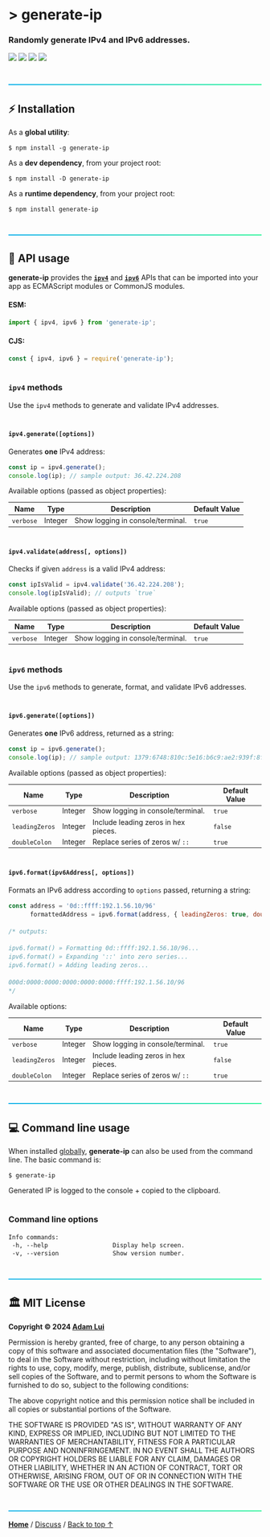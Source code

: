 # > generate-ip

### Randomly generate IPv4 and IPv6 addresses.

<a href="#%EF%B8%8F-mit-license"><img height=31 src="https://img.shields.io/badge/License-MIT-orange.svg?logo=internetarchive&logoColor=white&labelColor=464646&style=for-the-badge"></a>
<a href="https://github.com/adamlui/js-utils/releases/tag/generate-ip-2.0.0"><img height=31 src="https://img.shields.io/badge/Latest_Build-2.0.0-44cc11.svg?logo=icinga&logoColor=white&labelColor=464646&style=for-the-badge"></a>
<a href="https://www.npmjs.com/package/generate-ip?activeTab=code"><img height=31 src="https://img.shields.io/npm/unpacked-size/generate-ip?style=for-the-badge&logo=ebox&logoColor=white&labelColor=464646&color=blue"></a>
<a href="https://sonarcloud.io/component_measures?metric=new_vulnerabilities&id=adamlui_js-utils:generate-ip/generate-ip.js"><img height=31 src="https://img.shields.io/badge/dynamic/json?url=https%3A%2F%2Fsonarcloud.io%2Fapi%2Fmeasures%2Fcomponent%3Fcomponent%3Dadamlui_js-utils%3Agenerate-ip%2Fgenerate-ip.js%26metricKeys%3Dvulnerabilities&query=%24.component.measures.0.value&style=for-the-badge&logo=sonarcloud&logoColor=white&labelColor=464646&label=Vulnerabilities&color=gold"></a>

<br>

<img height=6px width="100%" src="https://raw.githubusercontent.com/adamlui/js-utils/main/docs/images/aqua-separator.png">

## ⚡ Installation

As a **global utility**:

```
$ npm install -g generate-ip
```

As a **dev dependency**, from your project root:

```
$ npm install -D generate-ip
```

As a **runtime dependency**, from your project root:

```
$ npm install generate-ip
```

<br>

<img height=6px width="100%" src="https://raw.githubusercontent.com/adamlui/js-utils/main/docs/images/aqua-separator.png">

## 🔌 API usage

**generate-ip** provides the [**`ipv4`**](#ipv4-methods) and [**`ipv6`**](#ipv6-methods) APIs that can be imported into your app as ECMAScript modules or CommonJS modules.

#### ESM:

```js
import { ipv4, ipv6 } from 'generate-ip';
```

#### CJS:

```js
const { ipv4, ipv6 } = require('generate-ip');
```

#

### `ipv4` methods

Use the `ipv4` methods to generate and validate IPv4 addresses.

#

#### `ipv4.generate([options])`

Generates **one** IPv4 address:

```js
const ip = ipv4.generate();
console.log(ip); // sample output: 36.42.224.208
```

Available options (passed as object properties):

Name        | Type    | Description                                                                    | Default Value
------------|---------|--------------------------------------------------------------------------------|---------------
`verbose`   | Integer | Show logging in console/terminal.                                              | `true`

#

#### `ipv4.validate(address[, options])`

Checks if given `address` is a valid IPv4 address:

```js
const ipIsValid = ipv4.validate('36.42.224.208');
console.log(ipIsValid); // outputs `true`
```

Available options (passed as object properties):

Name        | Type    | Description                                                                    | Default Value
------------|---------|--------------------------------------------------------------------------------|---------------
`verbose`   | Integer | Show logging in console/terminal.                                              | `true`

#

### `ipv6` methods

Use the `ipv6` methods to generate, format, and validate IPv6 addresses.

#

#### `ipv6.generate([options])`

Generates **one** IPv6 address, returned as a string:

```js
const ip = ipv6.generate();
console.log(ip); // sample output: 1379:6748:810c:5e16:b6c9:ae2:939f:8f2a
```

Available options (passed as object properties):

Name           | Type    | Description                                                                    | Default Value
---------------|---------|--------------------------------------------------------------------------------|---------------
`verbose`      | Integer | Show logging in console/terminal.                                              | `true`
`leadingZeros` | Integer | Include leading zeros in hex pieces.                                           | `false`
`doubleColon`  | Integer | Replace series of zeros w/ `::`                                                | `true`

#


#### `ipv6.format(ipv6Address[, options])`

Formats an IPv6 address according to `options` passed, returning a string:

```js
const address = '0d::ffff:192.1.56.10/96'
      formattedAddress = ipv6.format(address, { leadingZeros: true, doubleColon: false });

/* outputs:

ipv6.format() » Formatting 0d::ffff:192.1.56.10/96...
ipv6.format() » Expanding '::' into zero series...
ipv6.format() » Adding leading zeros...

000d:0000:0000:0000:0000:0000:ffff:192.1.56.10/96
*/
```

Available options:

Name           | Type    | Description                                                                    | Default Value
---------------|---------|--------------------------------------------------------------------------------|---------------
`verbose`      | Integer | Show logging in console/terminal.                                              | `true`
`leadingZeros` | Integer | Include leading zeros in hex pieces.                                           | `false`
`doubleColon`  | Integer | Replace series of zeros w/ `::`                                                | `true`

<br>

<img height=6px width="100%" src="https://raw.githubusercontent.com/adamlui/js-utils/main/docs/images/aqua-separator.png">

## 💻 Command line usage

When installed [globally](#-installation), **generate-ip** can also be used from the command line. The basic command is:

```
$ generate-ip
```

Generated IP is logged to the console + copied to the clipboard.

#

### Command line options

```
Info commands:
 -h, --help                  Display help screen.
 -v, --version               Show version number.
```

<br>

<img height=6px width="100%" src="https://raw.githubusercontent.com/adamlui/js-utils/main/docs/images/aqua-separator.png">

## 🏛️ MIT License

**Copyright © 2024 [Adam Lui](https://github.com/adamlui)**

Permission is hereby granted, free of charge, to any person obtaining a copy of this software and associated documentation files (the "Software"), to deal in the Software without restriction, including without limitation the rights to use, copy, modify, merge, publish, distribute, sublicense, and/or sell copies of the Software, and to permit persons to whom the Software is furnished to do so, subject to the following conditions:

The above copyright notice and this permission notice shall be included in all copies or substantial portions of the Software.

THE SOFTWARE IS PROVIDED "AS IS", WITHOUT WARRANTY OF ANY KIND, EXPRESS OR IMPLIED, INCLUDING BUT NOT LIMITED TO THE WARRANTIES OF MERCHANTABILITY, FITNESS FOR A PARTICULAR PURPOSE AND NONINFRINGEMENT. IN NO EVENT SHALL THE AUTHORS OR COPYRIGHT HOLDERS BE LIABLE FOR ANY CLAIM, DAMAGES OR OTHER LIABILITY, WHETHER IN AN ACTION OF CONTRACT, TORT OR OTHERWISE, ARISING FROM, OUT OF OR IN CONNECTION WITH THE SOFTWARE OR THE USE OR OTHER DEALINGS IN THE SOFTWARE.

<br>

<img height=6px width="100%" src="https://raw.githubusercontent.com/adamlui/js-utils/main/docs/images/aqua-separator.png">

<a href="https://github.com/adamlui/js-utils">**Home**</a> /
<a href="https://github.com/adamlui/js-utils/discussions">Discuss</a> /
<a href="#-generate-ip">Back to top ↑</a>
